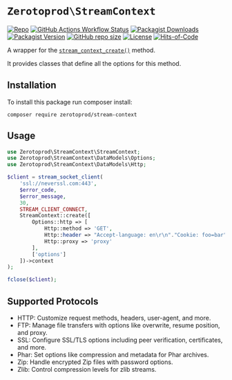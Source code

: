 # `Zerotoprod\StreamContext`

[![Repo](https://img.shields.io/badge/github-gray?logo=github)](https://github.com/zero-to-prod/stream-context)
[![GitHub Actions Workflow Status](https://img.shields.io/github/actions/workflow/status/zero-to-prod/stream-context/phpunit.yml?label=tests)](https://github.com/zero-to-prod/stream-context/actions)
[![Packagist Downloads](https://img.shields.io/packagist/dt/zero-to-prod/stream-context?color=blue)](https://packagist.org/packages/zero-to-prod/stream-context/stats)
[![Packagist Version](https://img.shields.io/packagist/v/zero-to-prod/stream-context?color=f28d1a)](https://packagist.org/packages/zero-to-prod/stream-context)
[![GitHub repo size](https://img.shields.io/github/repo-size/zero-to-prod/stream-context)](https://github.com/zero-to-prod/stream-context)
[![License](https://img.shields.io/packagist/l/zero-to-prod/stream-context?color=red)](https://github.com/zero-to-prod/stream-context/blob/main/LICENSE.md)
[![Hits-of-Code](https://hitsofcode.com/github/zero-to-prod/stream-context?branch=main)](https://hitsofcode.com/github/zero-to-prod/stream-context/view?branch=main)

A wrapper for the [`stream_context_create()`](https://www.php.net/manual/en/function.stream-context-create.php) method.

It provides classes that define all the options for this method.

## Installation

To install this package run composer install:

```shell
composer require zerotoprod/stream-context
```

## Usage

```php
use Zerotoprod\StreamContext\StreamContext;
use Zerotoprod\StreamContext\DataModels\Options;
use Zerotoprod\StreamContext\DataModels\Http;

$client = stream_socket_client(
    'ssl://neverssl.com:443',
    $error_code,
    $error_message,
    30,
    STREAM_CLIENT_CONNECT,
    StreamContext::create([
        Options::http => [
            Http::method => 'GET',
            Http::header => "Accept-language: en\r\n"."Cookie: foo=bar",
            Http::proxy => 'proxy'
        ],
        ['options']
    ])->context
);

fclose($client);
```

## Supported Protocols

- HTTP: Customize request methods, headers, user-agent, and more.
- FTP: Manage file transfers with options like overwrite, resume position, and proxy.
- SSL: Configure SSL/TLS options including peer verification, certificates, and more.
- Phar: Set options like compression and metadata for Phar archives.
- Zip: Handle encrypted Zip files with password options.
- Zlib: Control compression levels for zlib streams.